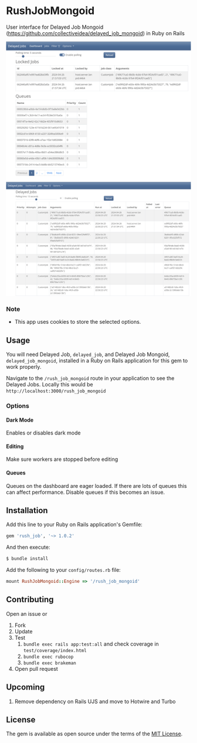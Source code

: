 # RushJobMongoid
User interface for Delayed Job Mongoid (https://github.com/collectiveidea/delayed_job_mongoid) in Ruby on Rails 

<img width="656" alt="Dashboard" src="docs/assets/dashboard.png">
<img width="656" alt="Jobs" src="docs/assets/jobs.png">

### Note
 - This app uses cookies to store the selected options.

## Usage
You will need Delayed Job, `delayed_job`, and Delayed Job Mongoid, `delayed_job_mongoid`, installed in a Ruby on Rails application for this gem to work properly.

Navigate to the `/rush_job_mongoid` route in your application to see the Delayed Jobs. Locally this would be `http://localhost:3000/rush_job_mongoid`

### Options

#### Dark Mode

Enables or disables dark mode

#### Editing

Make sure workers are stopped before editing

#### Queues

Queues on the dashboard are eager loaded. If there are lots of queues this can affect performance. Disable queues if this becomes an issue.

## Installation
Add this line to your Ruby on Rails application's Gemfile:

```ruby
gem 'rush_job', '~> 1.0.2'
```

And then execute:
```bash
$ bundle install
```

Add the following to your `config/routes.rb` file:
```ruby
mount RushJobMongoid::Engine => '/rush_job_mongoid'
```

## Contributing
Open an issue or
  1. Fork
  2. Update
  3. Test
      1. `bundle exec rails app:test:all` and check coverage in `test/coverage/index.html`
      2. `bundle exec rubocop`
      3. `bundle exec brakeman`
  4. Open pull request

## Upcoming
  1. Remove dependency on Rails UJS and move to Hotwire and Turbo

## License
The gem is available as open source under the terms of the [MIT License](https://opensource.org/licenses/MIT).
